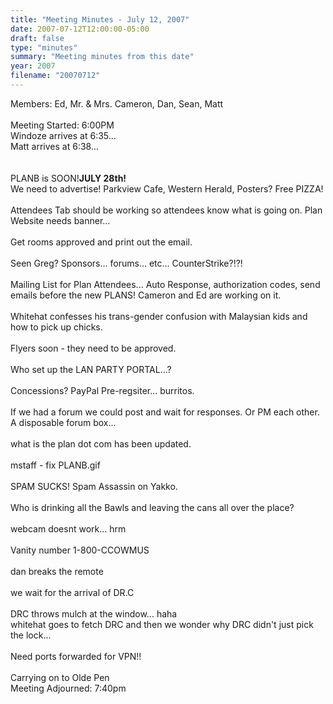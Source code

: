 ```yaml
---
title: "Meeting Minutes - July 12, 2007"
date: 2007-07-12T12:00:00-05:00
draft: false
type: "minutes"
summary: "Meeting minutes from this date"
year: 2007
filename: "20070712"
---
```


Members: Ed, Mr. & Mrs. Cameron, Dan, Sean, Matt<br />
<br />
Meeting Started: 6:00PM<br />
Windoze arrives at 6:35... <br />
Matt arrives at 6:38... <br />
<br />
<br />
PLANB is SOON!<strong>JULY 28th!</strong><br />
We need to advertise! Parkview Cafe, Western Herald, Posters?  Free PIZZA!<br />
<br />
Attendees Tab should be working so attendees know what is going on. Plan Website needs banner... <br />
<br />
Get rooms approved and print out the email.  <br />
<br />
Seen Greg?  Sponsors... forums... etc...  CounterStrike?!?! <br />
<br />
Mailing List for Plan Attendees... Auto Response, authorization codes, send emails before the new PLANS! Cameron and Ed are working on it.  <br />
<br />
Whitehat confesses his trans-gender confusion with Malaysian kids and how to pick up chicks.<br />
<br />
Flyers soon - they need to be approved.    <br />
<br />
Who set up the LAN PARTY PORTAL...?<br />
<br />
Concessions? PayPal Pre-regsiter... burritos.  <br />
<br />
If we had a forum we could post and wait for responses.  Or PM each other. A disposable forum box... <br />
<br />
what is the plan dot com has been updated.    <br />
<br />
mstaff - fix PLANB.gif <br />
<br />
SPAM SUCKS! Spam Assassin on Yakko. <br />
<br />
Who is drinking all the Bawls and leaving the cans all over the place?<br />
<br />
webcam doesnt work... hrm<br />
<br />
Vanity number 1-800-CCOWMUS<br />
<br />
dan breaks the remote<br />
<br />
we wait for the arrival of DR.C<br />
<br />
DRC throws mulch at the window... haha<br />
whitehat goes to fetch DRC and then we wonder why DRC didn't just pick the lock... <br />
<br />
Need ports forwarded for VPN!!<br />
<br />
Carrying on to Olde Pen<br />
Meeting Adjourned: 7:40pm<br />
<br />
<br />
